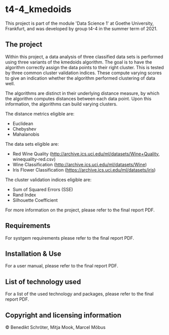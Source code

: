 # t4-4_kmedoids
This project is part of the module 'Data Science 1' at Goethe University, Frankfurt, and was developed by group t4-4 in the summer term of 2021.

## The project
Within this project, a data analysis of three classified data sets is performed using three variants of the kmedoids algorithm. The goal is to have the algorithm correctly assign 
the data points to their right cluster. This is tested by three common cluster validation indices. These compute varying scores to give an indication whether the algorithm performed
clustering of data well.

The algorithms are distinct in their underlying distance measure, by which the algorithm computes distances between each data point. Upon this information, the algorithms can
build varying clusters.

The distance metrics  eligible are:

- Euclidean
- Chebyshev
- Mahalanobis

The data sets eligible are:

- Red Wine Quality (http://archive.ics.uci.edu/ml/datasets/Wine+Quality, winequality-red.csv)
- Wine Classification (http://archive.ics.uci.edu/ml/datasets/Wine)
- Iris Flower Classification (https://archive.ics.uci.edu/ml/datasets/iris)

The cluster validation indices eligible are:

- Sum of Squared Errors (SSE)
- Rand Index
- Silhouette Coefficient


For more information on the project, please refer to the final report PDF.

## Requirements
For systgem requirements please refer to the final report PDF.

## Installation & Use
For a user manual, please refer to the final report PDF.

## List of technology used 
For a list of the used technology and packages, please refer to the final report PDF.

## Copyright and licensing information
&copy; Benedikt Schröter, Mitja Mook, Marcel Möbus
